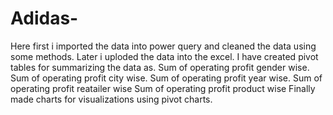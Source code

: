 # Adidas-
Here first i imported the data into power query and cleaned the data using some methods.
Later i uploded the data into the excel.
I have created pivot tables for summarizing the data as.
Sum of operating profit gender wise.
Sum of operating profit city wise.
Sum of operating profit year wise.
Sum of operating profit reatailer wise
Sum of operating profit product wise
Finally made charts for visualizations using pivot charts.


